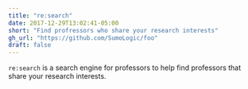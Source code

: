 ```yaml
---
title: "re:search"
date: 2017-12-29T13:02:41-05:00
short: "Find profressors who share your research interests"
gh_url: "https://github.com/SumoLogic/foo"
draft: false
---
```

`re:search` is a search engine for professors to help find professors that share your research interests.
